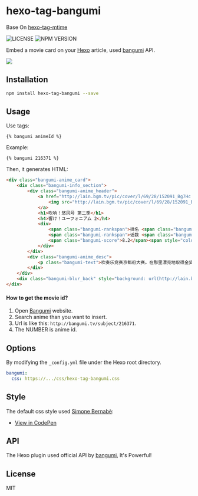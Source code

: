 # hexo-tag-bangumi

Base On [hexo-tag-mtime](https://github.com/mayuko2012/hexo-tag-mtime)

![LICENSE](https://img.shields.io/npm/l/hexo-tag-bangumi.svg) ![NPM VERSION](https://img.shields.io/npm/v/hexo-tag-bangumi.svg)

Embed a movie card on your [Hexo](https://hexo.io/) article, used [bangumi](http://bangumi.tv/) API.

![](https://s1.ax1x.com/2020/06/16/NiCFzt.png)

## Installation

```bash
npm install hexo-tag-bangumi --save
```

## Usage

Use tags:

```
{% bangumi animeId %}
```

Example:

```
{% bangumi 216371 %}
```

Then, it generates HTML:

```html
<div class="bangumi-anime_card">
    <div class="bangumi-info_section">
        <div class="bangumi-anime_header">
            <a href="http://lain.bgm.tv/pic/cover/l/69/28/152091_Bg7Hc.jpg">
                <img src="http://lain.bgm.tv/pic/cover/l/69/28/152091_Bg7Hc.jpg" class="bangumi-locandina">
            </a>
            <h1>吹响！悠风号 第二季</h1>
            <h4>響け！ユーフォニアム 2</h4>
            <div>
                <span class="bangumi-rankspan">排名 <span class="bangumi-rank">#113</span></span>
                <span class="bangumi-rankspan">话数 <span class="bangumi-rank">13</span></span>
                <span class="bangumi-score">8.2</span><span style="color:#545454">&nbsp;力荐</span>
            </div>
        </div>
        <div class="bangumi-anime_desc">
            <p class="bangumi-text">吹奏乐竞赛京都府大赛。在那里漂亮地取得金奖的北宇治高中吹奏乐部，向着下一个舞台・强豪云集的关西大赛发起挑战！</p>
        </div>
    </div>
    <div class="bangumi-blur_back" style="background: url(http://lain.bgm.tv/pic/cover/l/69/28/152091_Bg7Hc.jpg); no-repeat fixed;background-size: cover;"></div>
</div>
```

#### How to get the movie id?

1. Open [Bangumi](http://bangumi.tv/) website.
2. Search anime than you want to insert.
3. Url is like this: `http://bangumi.tv/subject/216371`.
4. The NUMBER is anime id.

## Options

By modifying the `_config.yml` file under the Hexo root directory.

```yaml
bangumi:
  css: https://.../css/hexo-tag-bangumi.css
```

## Style

The default css style used [Simone Bernabè](https://codepen.io/simoberny/):

- [View in CodePen](https://codepen.io/simoberny/pen/WMMqwL)

## API

The Hexo plugin used official API by [bangumi](https://github.com/bangumi/api), It's Powerful! 

## License

MIT